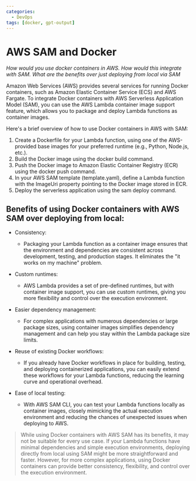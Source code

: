 ```yaml
---
categories:
  - DevOps
tags: [docker, gpt-output]
---
```


# AWS SAM and Docker

_How would you use docker containers in AWS. How would this integrate with SAM. What are the benefits over just deploying from local via SAM_

Amazon Web Services (AWS) provides several services for running Docker containers, such as Amazon Elastic Container Service (ECS) and AWS Fargate. To integrate Docker containers with AWS Serverless Application Model (SAM), you can use the AWS Lambda container image support feature, which allows you to package and deploy Lambda functions as container images.

Here's a brief overview of how to use Docker containers in AWS with SAM:

1. Create a Dockerfile for your Lambda function, using one of the AWS-provided base images for your preferred runtime (e.g., Python, Node.js, etc.).
2. Build the Docker image using the docker build command.
3. Push the Docker image to Amazon Elastic Container Registry (ECR) using the docker push command.
4. In your AWS SAM template (template.yaml), define a Lambda function with the ImageUri property pointing to the Docker image stored in ECR.
5. Deploy the serverless application using the sam deploy command.

## Benefits of using Docker containers with AWS SAM over deploying from local:

- Consistency:

  - Packaging your Lambda function as a container image ensures that the environment and dependencies are consistent across development, testing, and production stages. It eliminates the "it works on my machine" problem.

- Custom runtimes:

  - AWS Lambda provides a set of pre-defined runtimes, but with container image support, you can use custom runtimes, giving you more flexibility and control over the execution environment.

- Easier dependency management:

  - For complex applications with numerous dependencies or large package sizes, using container images simplifies dependency management and can help you stay within the Lambda package size limits.

- Reuse of existing Docker workflows:

  - If you already have Docker workflows in place for building, testing, and deploying containerized applications, you can easily extend these workflows for your Lambda functions, reducing the learning curve and operational overhead.

- Ease of local testing:
  - With AWS SAM CLI, you can test your Lambda functions locally as container images, closely mimicking the actual execution environment and reducing the chances of unexpected issues when deploying to AWS.

> While using Docker containers with AWS SAM has its benefits, it may not be suitable for every use case. If your Lambda functions have minimal dependencies and simple execution environments, deploying directly from local using SAM might be more straightforward and faster. However, for more complex applications, using Docker containers can provide better consistency, flexibility, and control over the execution environment.
